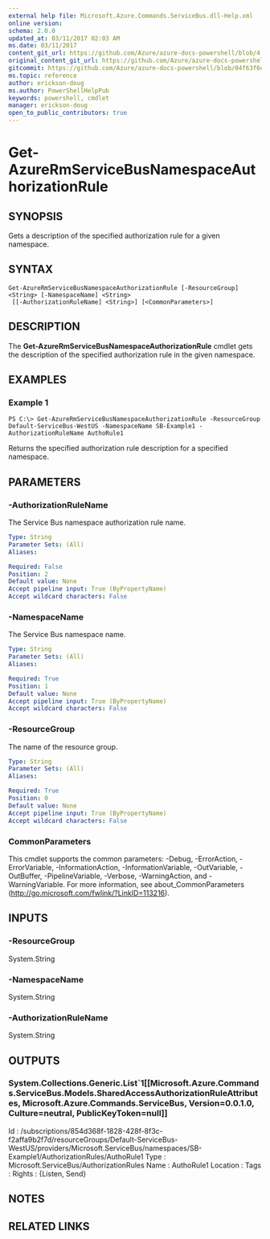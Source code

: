 ```yaml
---
external help file: Microsoft.Azure.Commands.ServiceBus.dll-Help.xml
online version:
schema: 2.0.0
updated_at: 03/11/2017 02:03 AM
ms.date: 03/11/2017
content_git_url: https://github.com/Azure/azure-docs-powershell/blob/4.0.0/azureps-cmdlets-docs/ResourceManager/AzureRM.ServiceBus/v0.1.0/Get-AzureRmServiceBusNamespaceAuthorizationRule.md
original_content_git_url: https://github.com/Azure/azure-docs-powershell/blob/4.0.0/azureps-cmdlets-docs/ResourceManager/AzureRM.ServiceBus/v0.1.0/Get-AzureRmServiceBusNamespaceAuthorizationRule.md
gitcommit: https://github.com/Azure/azure-docs-powershell/blob/04f63f6e685743ace2c57eb157574e34e8610b1c
ms.topic: reference
author: erickson-doug
ms.author: PowerShellHelpPub
keywords: powershell, cmdlet
manager: erickson-doug
open_to_public_contributors: true
---
```


# Get-AzureRmServiceBusNamespaceAuthorizationRule

## SYNOPSIS
Gets a description of the specified authorization rule for a given namespace. 

## SYNTAX

```
Get-AzureRmServiceBusNamespaceAuthorizationRule [-ResourceGroup] <String> [-NamespaceName] <String>
 [[-AuthorizationRuleName] <String>] [<CommonParameters>]
```

## DESCRIPTION
The **Get-AzureRmServiceBusNamespaceAuthorizationRule** cmdlet gets the description of the specified authorization rule in the given namespace.

## EXAMPLES

### Example 1
```
PS C:\> Get-AzureRmServiceBusNamespaceAuthorizationRule -ResourceGroup Default-ServiceBus-WestUS -NamespaceName SB-Example1 -AuthorizationRuleName AuthoRule1
```

Returns the specified authorization rule description for a specified namespace.

## PARAMETERS

### -AuthorizationRuleName
The Service Bus namespace authorization rule name.

```yaml
Type: String
Parameter Sets: (All)
Aliases: 

Required: False
Position: 2
Default value: None
Accept pipeline input: True (ByPropertyName)
Accept wildcard characters: False
```

### -NamespaceName
The Service Bus namespace name.

```yaml
Type: String
Parameter Sets: (All)
Aliases: 

Required: True
Position: 1
Default value: None
Accept pipeline input: True (ByPropertyName)
Accept wildcard characters: False
```

### -ResourceGroup
The name of the resource group.

```yaml
Type: String
Parameter Sets: (All)
Aliases: 

Required: True
Position: 0
Default value: None
Accept pipeline input: True (ByPropertyName)
Accept wildcard characters: False
```

### CommonParameters
This cmdlet supports the common parameters: -Debug, -ErrorAction, -ErrorVariable, -InformationAction, -InformationVariable, -OutVariable, -OutBuffer, -PipelineVariable, -Verbose, -WarningAction, and -WarningVariable. For more information, see about_CommonParameters (http://go.microsoft.com/fwlink/?LinkID=113216).

## INPUTS

### -ResourceGroup
 System.String
 

### -NamespaceName
 System.String
 

### -AuthorizationRuleName
 System.String

## OUTPUTS

### System.Collections.Generic.List`1[[Microsoft.Azure.Commands.ServiceBus.Models.SharedAccessAuthorizationRuleAttributes, Microsoft.Azure.Commands.ServiceBus, Version=0.0.1.0, Culture=neutral, PublicKeyToken=null]]
Id       : /subscriptions/854d368f-1828-428f-8f3c-f2affa9b2f7d/resourceGroups/Default-ServiceBus-WestUS/providers/Microsoft.ServiceBus/namespaces/SB-Example1/AuthorizationRules/AuthoRule1
Type     : Microsoft.ServiceBus/AuthorizationRules
Name     : AuthoRule1
Location : 
Tags     : 
Rights   : {Listen, Send}

## NOTES

## RELATED LINKS

